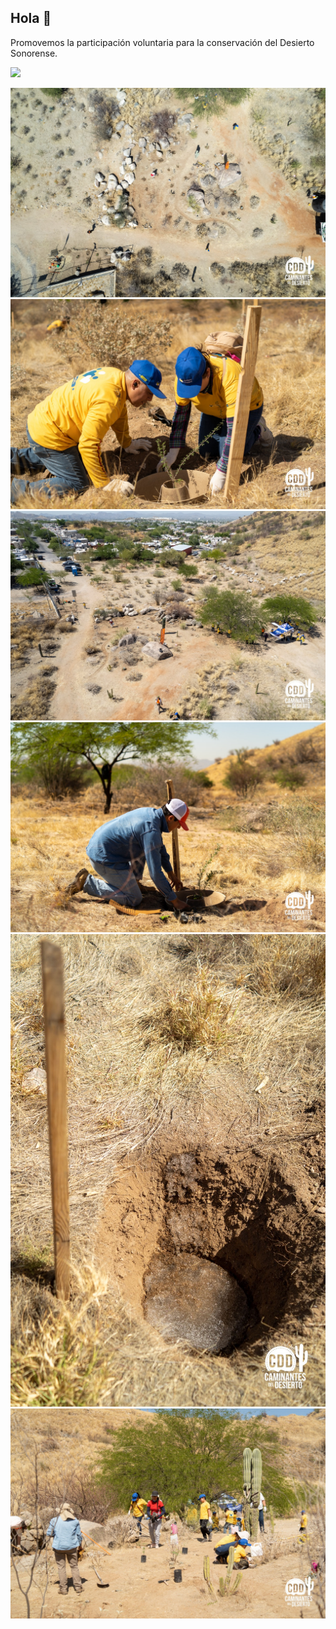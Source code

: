 ## Hola 👋
Promovemos la participación voluntaria para la conservación del Desierto Sonorense.

<p>
  <a href="https://github.com/Caminantes-del-desierto"><img src="https://readme-typing-svg.herokuapp.com?&font=IBM+Plex+Sans&color=abcdef&size=15&lines=Promovemos+el+cuidado+y;restauración+del+desierto+de+sonora;Para+las+generaciones+futuras!;Somos+caminantes+del+desierto;" /></a>
</p>

<img src="https://github.com/Caminantes-del-desierto/.github/blob/main/WhatsApp%20Image%202023-06-07%20at%208.53.25%20PM%20(1).jpeg" alt="banner"/>
<img src="https://github.com/Caminantes-del-desierto/.github/blob/main/WhatsApp%20Image%202023-06-07%20at%208.53.26%20PM%20(1).jpeg" alt="banner"/>

<img src="https://github.com/Caminantes-del-desierto/.github/blob/main/WhatsApp%20Image%202023-06-07%20at%208.53.25%20PM.jpeg" alt="banner"/>
<img src="https://github.com/Caminantes-del-desierto/.github/blob/main/WhatsApp%20Image%202023-06-07%20at%208.53.26%20PM%20(2).jpeg" alt="banner"/>
<img src="https://github.com/Caminantes-del-desierto/.github/blob/main/WhatsApp%20Image%202023-06-07%20at%208.53.28%20PM.jpeg" alt="banner"/>
<img src="https://github.com/Caminantes-del-desierto/.github/blob/main/WhatsApp%20Image%202023-06-07%20at%208.53.27%20PM%20(4).jpeg" alt="banner"/>



<!--

**Here are some ideas to get you started:**

🙋‍♀️ A short introduction - what is your organization all about?
🌈 Contribution guidelines - how can the community get involved?
👩‍💻 Useful resources - where can the community find your docs? Is there anything else the community should know?
🍿 Fun facts - what does your team eat for breakfast?
🧙 Remember, you can do mighty things with the power of [Markdown](https://docs.github.com/github/writing-on-github/getting-started-with-writing-and-formatting-on-github/basic-writing-and-formatting-syntax)
-->

